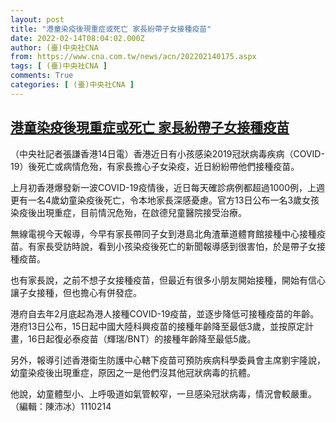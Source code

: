 ```yaml
---
layout: post
title: "港童染疫後現重症或死亡 家長紛帶子女接種疫苗"
date: 2022-02-14T08:04:02.000Z
author: (臺)中央社CNA
from: https://www.cna.com.tw/news/acn/202202140175.aspx
tags: [ (臺)中央社CNA ]
comments: True
categories: [ (臺)中央社CNA ]
---
```

<!--1644825842000-->
[港童染疫後現重症或死亡 家長紛帶子女接種疫苗](https://www.cna.com.tw/news/acn/202202140175.aspx)
------

<div>
<div></div><div><p>（中央社記者張謙香港14日電）香港近日有小孩感染2019冠狀病毒疾病（COVID-19）後死亡或病情危殆，有家長擔心子女染疫，近日紛紛帶他們接種疫苗。</p><p>上月初香港爆發新一波COVID-19疫情後，近日每天確診病例都超過1000例，上週更有一名4歲幼童染疫後死亡，令本地家長深感憂慮。官方13日公布一名3歲女孩染疫後出現重症，目前情況危殆，在啟德兒童醫院接受治療。</p><p>無線電視今天報導，今早有家長帶同子女到港島北角渣華道體育館接種中心接種疫苗。有家長受訪時說，看到小孩染疫後死亡的新聞報導感到很害怕，於是帶子女接種疫苗。</p><p>也有家長說，之前不想子女接種疫苗，但最近有很多小朋友開始接種，開始有信心讓子女接種，但也擔心有併發症。</p><p>港府自去年2月底起為港人接種COVID-19疫苗，並逐步降低可接種疫苗的年齡。港府13日公布，15日起中國大陸科興疫苗的接種年齡降至最低3歲，並按原定計畫，16日起復必泰疫苗（輝瑞/BNT）的接種年齡降至最低5歲。</p><p>另外，報導引述香港衛生防護中心轄下疫苗可預防疾病科學委員會主席劉宇隆說，幼童染疫後出現重症，原因之一是他們沒其他冠狀病毒的抗體。</p><p>他說，幼童體型小、上呼吸道如氣管較窄，一旦感染冠狀病毒，情況會較嚴重。（編輯：陳沛冰）1110214</p></div>
</div>
